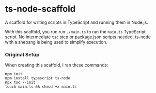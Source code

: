 # ts-node-scaffold

A scaffold for writing scripts in TypeScript and running them in Node.js.

With this scaffold, you run run `./main.ts` to run the `main.ts` TypeScript script.  No intermediate `tsc` step or package.json scripts needed.  [ts-node](https://typestrong.org/ts-node/) with a shebang is being used to simplify execution.

### Original Setup
When creating this scaffold, I ran these commands:

```
npm init
npm install typescript ts-node
npx tsc --init
touch main.ts && chmod +x main.ts
```
